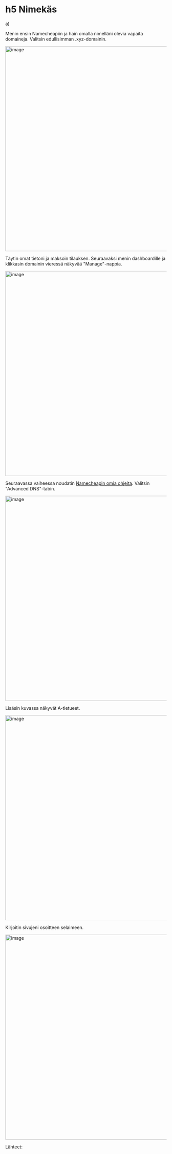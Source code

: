 # h5 Nimekäs

a)

Menin ensin Namecheapiin ja hain omalla nimelläni olevia vapaita domaineja. Valitsin edullisimman .xyz-domainin.

<img width="640" alt="image" src="https://github.com/user-attachments/assets/cf80e9c4-39c2-46ad-898e-39f49c8ce29d" />

Täytin omat tietoni ja maksoin tilauksen. Seuraavaksi menin dashboardille ja klikkasin domainin vieressä näkyvää "Manage"-nappia.

<img width="640" alt="image" src="https://github.com/user-attachments/assets/6f2500c6-4831-4f45-9adf-becdf3115482" />

Seuraavassa vaiheessa noudatin [Namecheapin omia ohjeita](https://www.namecheap.com/support/knowledgebase/article.aspx/9837/46/how-to-connect-a-domain-to-a-server-or-hosting/). Valitsin "Advanced DNS"-tabin.

<img width="640" alt="image" src="https://github.com/user-attachments/assets/761449fd-6566-4ccb-8eb8-8f22df83b316" />

Lisäsin kuvassa näkyvät A-tietueet.

<img width="640" alt="image" src="https://github.com/user-attachments/assets/a7de095a-9636-455a-986f-c7c486a2a00c" />

Kirjoitin sivujeni osoitteen selaimeen.

<img width="640" alt="image" src="https://github.com/user-attachments/assets/6064b23e-3ef3-477b-9cdb-3b1bb3e0e88b" />

Lähteet:
